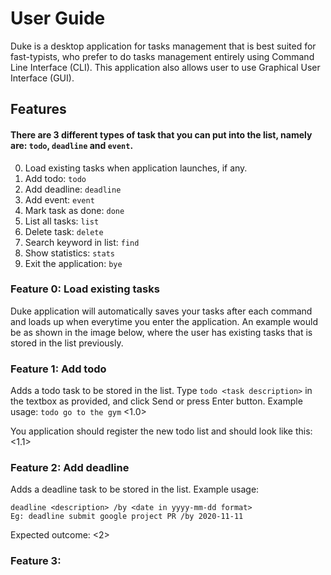 # User Guide
Duke is a desktop application for tasks management that is best suited for fast-typists, who prefer to do tasks management entirely using Command Line Interface (CLI). 
This application also allows user to use Graphical User Interface (GUI).

## Features 
#### There are 3 different types of task that you can put into the list, namely are: ```todo```, ```deadline``` and ```event```.
0. Load existing tasks when application launches, if any.
1. Add todo: ```todo```
2. Add deadline: ```deadline```
3. Add event: ```event```
4. Mark task as done: ```done```
5. List all tasks: ```list```
6. Delete task: ```delete```
7. Search keyword in list: ```find```
8. Show statistics: ```stats```
9. Exit the application: ```bye```

### Feature 0: Load existing tasks
Duke application will automatically saves your tasks after each command and loads up when everytime you enter the application.
An example would be as shown in the image below, where the user has existing tasks that is stored in the list previously.

### Feature 1: Add todo
Adds a todo task to be stored in the list.
Type ```todo <task description>``` in the textbox as provided, and click Send or press Enter button.
Example usage: ```todo go to the gym```
<1.0>

You application should register the new todo list and should look like this:
<1.1>

### Feature 2: Add deadline
Adds a deadline task to be stored in the list.
Example usage:
```
deadline <description> /by <date in yyyy-mm-dd format>
Eg: deadline submit google project PR /by 2020-11-11
```

Expected outcome:
<2>

### Feature 3: 
